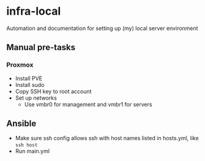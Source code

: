 # infra-local

Automation and documentation for setting up (my) local server environment

## Manual pre-tasks

### Proxmox

- Install PVE
- Install sudo
- Copy SSH key to root account
- Set up networks
    - Use vmbr0 for management and vmbr1 for servers

## Ansible

- Make sure ssh config allows ssh with host names listed in hosts.yml, like `ssh host`
- Run main.yml

